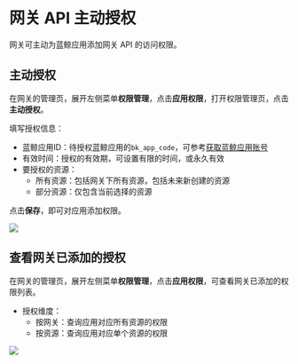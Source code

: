 # 网关 API 主动授权

网关可主动为蓝鲸应用添加网关 API 的访问权限。

## 主动授权

在网关的管理页，展开左侧菜单**权限管理**，点击**应用权限**，打开权限管理页，点击**主动授权**。

填写授权信息：
- 蓝鲸应用ID：待授权蓝鲸应用的`bk_app_code`，可参考[获取蓝鲸应用账号](../use-api/bk-app.md)
- 有效时间：授权的有效期，可设置有限的时间，或永久有效
- 要授权的资源：
  - 所有资源：包括网关下所有资源，包括未来新创建的资源
  - 部分资源：仅包含当前选择的资源

点击**保存**，即可对应用添加权限。

![](../../assets/apigateway/howto/api-permissions-grant.png)

## 查看网关已添加的授权

在网关的管理页，展开左侧菜单**权限管理**，点击**应用权限**，可查看网关已添加的权限列表。

- 授权维度：
  - 按网关：查询应用对应所有资源的权限
  - 按资源：查询应用对应单个资源的权限

![](../../assets/apigateway/howto/api-permissions-list.png)
